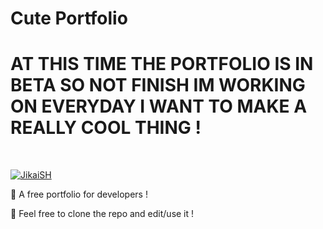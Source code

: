 # Cute Portfolio
# AT THIS TIME THE PORTFOLIO IS IN BETA SO NOT FINISH IM WORKING ON EVERYDAY I WANT TO MAKE A REALLY COOL THING !
  <br />
    <p>
    <a href="https://jikaish.tk"><img src="https://cdn.discordapp.com/attachments/945777061891567657/962505734275367023/unknown.png" alt="JikaiSH" /></a>
  </p>
  

🔧 A free portfolio for developers !

🔧 Feel free to clone the repo and edit/use it !